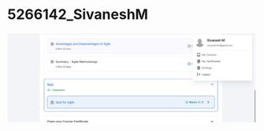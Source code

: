 # 5266142_SivaneshM
![](SDLC/certificate.PNG)
[](GIT/git_codesignal.PNG)
[](GIT/git_simplilearn.PNG)

